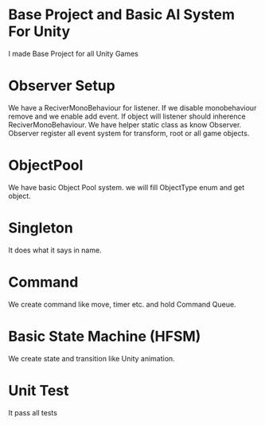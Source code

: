 # Base Project and Basic AI System For Unity
 I made Base Project for all Unity Games

# Observer Setup
We have a ReciverMonoBehaviour for listener. If we disable monobehaviour remove and we enable add event. If object will listener should inherence ReciverMonoBehaviour. We have helper static class as know Observer. Observer register all event system for transform, root or all game objects. 

# ObjectPool
We have basic Object Pool system. we will fill ObjectType enum and get object.

# Singleton
It does what it says in name.

# Command
We create command like move, timer etc. and hold Command Queue.  

# Basic State Machine (HFSM)
We create state and transition like Unity animation.

# Unit Test
It pass all tests
